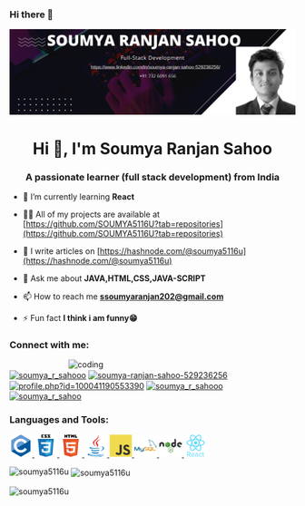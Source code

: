 ### Hi there 👋

<!--
**SOUMYA5116U/SOUMYA5116U** is a ✨ _special_ ✨ repository because its `README.md` (this file) appears on your GitHub profile.

Here are some ideas to get you started:

- 🔭 I’m currently working on ...
- 🌱 I’m currently learning ...
- 👯 I’m looking to collaborate on ...
- 🤔 I’m looking for help with ...
- 💬 Ask me about ...
- 📫 How to reach me: ...
- 😄 Pronouns: ...
- ⚡ Fun fact: ...
-->
![logo](https://github.com/SOUMYA5116U/SOUMYA5116U/blob/main/MY%20Banner.png)
<h1 align="center">Hi 👋, I'm Soumya Ranjan Sahoo</h1>
<h3 align="center">A passionate learner (full stack development) from India</h3>

- 🌱 I’m currently learning **React**

- 👨‍💻 All of my projects are available at [https://github.com/SOUMYA5116U?tab=repositories](https://github.com/SOUMYA5116U?tab=repositories)

- 📝 I write articles on [https://hashnode.com/@soumya5116u](https://hashnode.com/@soumya5116u)

- 💬 Ask me about **JAVA,HTML,CSS,JAVA-SCRIPT**

- 📫 How to reach me **ssoumyaranjan202@gmail.com**

- ⚡ Fun fact **I think i am funny😁**

<h3 align="left">Connect with me:</h3>
<img align="right" alt="coding" width="400" src="https://media.licdn.com/dms/image/D5612AQGOmwfIE5mlWA/article-cover_image-shrink_720_1280/0/1674617947228?e=2147483647&v=beta&t=FTU_isQ6VYfV5D_ueFHPWvT8ZqgDeJG3yr8Mi8lpfk0">
<p align="left">
<a href="https://twitter.com/soumya_r_sahooo" target="blank"><img align="center" src="https://raw.githubusercontent.com/rahuldkjain/github-profile-readme-generator/master/src/images/icons/Social/twitter.svg" alt="soumya_r_sahooo" height="30" width="40" /></a>
<a href="https://linkedin.com/in/soumya-ranjan-sahoo-529236256" target="blank"><img align="center" src="https://raw.githubusercontent.com/rahuldkjain/github-profile-readme-generator/master/src/images/icons/Social/linked-in-alt.svg" alt="soumya-ranjan-sahoo-529236256" height="30" width="40" /></a>
<a href="https://fb.com/profile.php?id=100041190553390" target="blank"><img align="center" src="https://raw.githubusercontent.com/rahuldkjain/github-profile-readme-generator/master/src/images/icons/Social/facebook.svg" alt="profile.php?id=100041190553390" height="30" width="40" /></a>
<a href="https://instagram.com/soumya_r_sahooo" target="blank"><img align="center" src="https://raw.githubusercontent.com/rahuldkjain/github-profile-readme-generator/master/src/images/icons/Social/instagram.svg" alt="soumya_r_sahooo" height="30" width="40" /></a>
<a href="https://www.leetcode.com/soumya_r_sahoo" target="blank"><img align="center" src="https://raw.githubusercontent.com/rahuldkjain/github-profile-readme-generator/master/src/images/icons/Social/leet-code.svg" alt="soumya_r_sahoo" height="30" width="40" /></a>
</p>

<h3 align="left">Languages and Tools:</h3>
<p align="left"> <a href="https://www.cprogramming.com/" target="_blank" rel="noreferrer"> <img src="https://raw.githubusercontent.com/devicons/devicon/master/icons/c/c-original.svg" alt="c" width="40" height="40"/> </a> <a href="https://www.w3schools.com/css/" target="_blank" rel="noreferrer"> <img src="https://raw.githubusercontent.com/devicons/devicon/master/icons/css3/css3-original-wordmark.svg" alt="css3" width="40" height="40"/> </a> <a href="https://www.w3.org/html/" target="_blank" rel="noreferrer"> <img src="https://raw.githubusercontent.com/devicons/devicon/master/icons/html5/html5-original-wordmark.svg" alt="html5" width="40" height="40"/> </a> <a href="https://www.java.com" target="_blank" rel="noreferrer"> <img src="https://raw.githubusercontent.com/devicons/devicon/master/icons/java/java-original.svg" alt="java" width="40" height="40"/> </a> <a href="https://developer.mozilla.org/en-US/docs/Web/JavaScript" target="_blank" rel="noreferrer"> <img src="https://raw.githubusercontent.com/devicons/devicon/master/icons/javascript/javascript-original.svg" alt="javascript" width="40" height="40"/> </a> <a href="https://www.mysql.com/" target="_blank" rel="noreferrer"> <img src="https://raw.githubusercontent.com/devicons/devicon/master/icons/mysql/mysql-original-wordmark.svg" alt="mysql" width="40" height="40"/> </a> <a href="https://nodejs.org" target="_blank" rel="noreferrer"> <img src="https://raw.githubusercontent.com/devicons/devicon/master/icons/nodejs/nodejs-original-wordmark.svg" alt="nodejs" width="40" height="40"/> </a> <a href="https://reactjs.org/" target="_blank" rel="noreferrer"> <img src="https://raw.githubusercontent.com/devicons/devicon/master/icons/react/react-original-wordmark.svg" alt="react" width="40" height="40"/> </a> </p>

<p><img align="left" src="https://github-readme-stats.vercel.app/api/top-langs?username=soumya5116u&show_icons=true&locale=en&layout=compact" alt="soumya5116u" /></p>

<p>&nbsp;<img align="center" src="https://github-readme-stats.vercel.app/api?username=soumya5116u&show_icons=true&locale=en" alt="soumya5116u" /></p>

<p><img align="center" src="https://github-readme-streak-stats.herokuapp.com/?user=soumya5116u&" alt="soumya5116u" /></p>

